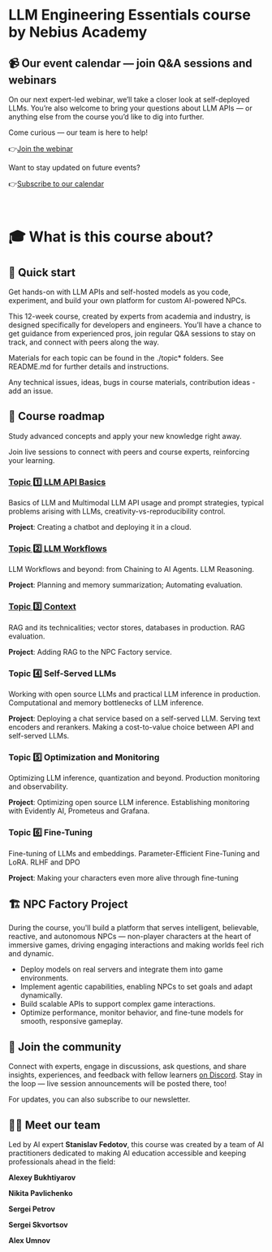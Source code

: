# LLM Engineering Essentials course by Nebius Academy

## 📹 Our event calendar — join Q&A sessions and webinars

On our next expert-led webinar, we’ll take a closer look at self-deployed LLMs. You’re also welcome to bring your questions about LLM APIs — or anything else from the course you’d like to dig into further.

Come curious — our team is here to help!

👉[Join the webinar](https://nebius.zoom.us/webinar/register/WN_jdtZAPbQSASDB4kkFpJtNA)

Want to stay updated on future events?

👉[Subscribe to our calendar](https://qrco.de/nagoocal)

&nbsp;

# 🎓 What is this course about?

## 📌 Quick start

Get hands-on with LLM APIs and self-hosted models as you code, experiment, and build your own platform for custom AI-powered NPCs.

This 12-week course, created by experts from academia and industry, is designed specifically for developers and engineers. You’ll have a chance to get guidance from experienced pros, join regular Q&A sessions to stay on track, and connect with peers along the way.

Materials for each topic can be found in the ./topic* folders. See README.md for further details and instructions.

Any technical issues, ideas, bugs in course materials, contribution ideas - add an issue.

## 📖 Course roadmap

Study advanced concepts and apply your new knowledge right away.

Join live sessions to connect with peers and course experts, reinforcing your learning.

### [Topic 1️⃣ LLM API Basics](https://github.com/Nebius-Academy/LLM-Engineering-Essentials/tree/main/topic1)

Basics of LLM and Multimodal LLM API usage and prompt strategies, typical problems arising with LLMs, creativity-vs-reproducibility control.

**Project**: Creating a chatbot and deploying it in a cloud.

### [Topic 2️⃣ LLM Workflows](https://github.com/Nebius-Academy/LLM-Engineering-Essentials/tree/main/topic2)

LLM Workflows and beyond: from Chaining to AI Agents. LLM Reasoning.

**Project**: Planning and memory summarization; Automating evaluation.
	
### [Topic 3️⃣ Context](https://github.com/Nebius-Academy/LLM-Engineering-Essentials/tree/main/topic3)

RAG and its technicalities; vector stores, databases in production. RAG evaluation.

**Project**: Adding RAG to the NPC Factory service.

### Topic 4️⃣ Self-Served LLMs
	
Working with open source LLMs and practical LLM inference in production. Computational and memory bottlenecks of LLM inference.

**Project**: Deploying a chat service based on a self-served LLM. Serving text encoders and rerankers. Making a cost-to-value choice between API and self-served LLMs.
	
### Topic 5️⃣ Optimization and Monitoring

Optimizing LLM inference, quantization and beyond. Production monitoring and observability.
	
**Project**: Optimizing open source LLM inference. Establishing monitoring with Evidently AI, Prometeus and Grafana.
	
### Topic 6️⃣ Fine-Tuning

Fine-tuning of LLMs and embeddings. Parameter-Efficient Fine-Tuning and LoRA. RLHF and DPO
	
**Project**: Making your characters even more alive through fine-tuning

## 🏗️ NPC Factory Project

During the course, you'll build a platform that serves intelligent, believable, reactive, and autonomous NPCs — non-player characters at the heart of immersive games, driving engaging interactions and making worlds feel rich and dynamic.

- Deploy models on real servers and integrate them into game environments.
- Implement agentic capabilities, enabling NPCs to set goals and adapt dynamically.
- Build scalable APIs to support complex game interactions.
- Optimize performance, monitor behavior, and fine-tune models for smooth, responsive gameplay.

## 💬 Join the community

Connect with experts, engage in discussions, ask questions, and share insights, experiences, and feedback with fellow learners [on Discord](https://discord.com/invite/WJ2DUQRz4m). Stay in the loop — live session announcements will be posted there, too!

For updates, you can also subscribe to our newsletter.

## 👨‍🏫 Meet our team

Led by AI expert **Stanislav Fedotov**, this course was created by a team of AI practitioners dedicated to making AI education accessible and keeping professionals ahead in the field:

**Alexey Bukhtiyarov**

**Nikita Pavlichenko**

**Sergei Petrov**

**Sergei Skvortsov**

**Alex Umnov**
